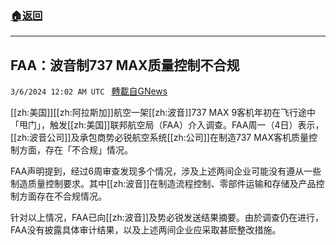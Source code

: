 ###  [:house:返回](README.md)
---


## FAA：波音制737 MAX质量控制不合规
`3/6/2024 12:02 AM UTC ` [轉載自GNews](https://gnews.org/articles/2368567)

[[zh:美国]][[zh:阿拉斯加]]航空一架[[zh:波音]]737 MAX 9客机年初在飞行途中「甩门」，触发[[zh:美国]]联邦航空局（FAA）介入调查。FAA周一（4日）表示，[[zh:波音公司]]及承包商势必锐航空系统[[zh:公司]]在制造737 MAX客机质量控制方面，存在「不合规」情况。

FAA声明提到，经过6周审查发现多个情况，涉及上述两间企业可能没有遵从一些制造质量控制要求。其中[[zh:波音]]在制造流程控制、零部件运输和存储及产品控制方面存在不合规情况。

针对以上情况，FAA已向[[zh:波音]]及势必锐发送结果摘要。由於调查仍在进行，FAA没有披露具体审计结果，以及上述两间企业应采取甚麽整改措施。
